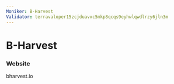 ```yaml
---
Moniker: B-Harvest
Validator: terravaloper15zcjduavxc5mkp8qcqs9eyhwlqwdlrzy6jln3m
---
```


# B-Harvest



### Website

bharvest.io

